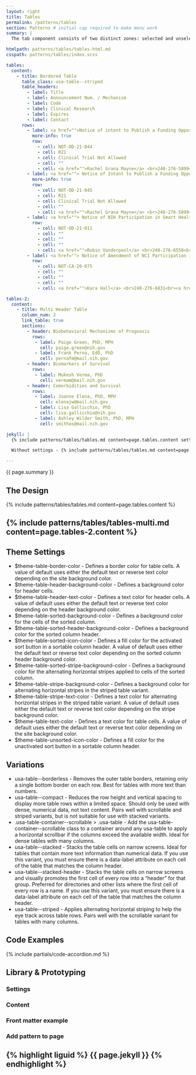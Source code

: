 ```yaml
---
layout: right
title: Tables
permalink: /patterns/tables
section: Patterns # initial cap required to make menu work
summary: |
  The tab component consists of two distinct zones: selected and unselected. There are always at least two tabs and one is selected by default. Tabs are used to make it easy to explore and switch between different views.

htmlpath: patterns/tables/tables-html.md
csspath: patterns/tables/index.scss

tables:
  content:
    - title: Bordered Table
      table_class: usa-table--striped
      table_headers:
        - label: Title
        - label: Announcement Num. / Mechanism
        - label: Code
        - label: Clinical Research
        - label: Expires
        - label: Contact
      rows:
        - label: <a href="">Notice of intent to Publish a Funding Opportunity Announcement for Maximizing the Scientific Value of Existing Biospecimen Collections</a>
          more-info: true
          row:
            - cell: NOT-OD-21-044
            - cell: R21
            - cell: Clinical Trial Not Allowed
            - cell: ""
            - cell: <a href="">Rachel Grana Mayne</a> <br>240-276-5899<br><a href="">rachel.mayne@nih.gov</a>
        - label: <a href=""> Notice of Intent to Publish a Funding Opportunity Announcement for Secondary Analyses of Existing Datasets of Tobacco Use and Health </a>
          more-info: true
          row:
            - cell: NOT-OD-21-045
            - cell: R21
            - cell: Clinical Trial Not Allowed
            - cell: ""
            - cell: <a href="">Rachel Grana Mayne</a> <br>240-276-5899<br><a href="">rachel.mayne@nih.gov</a>
        - label: <a href=""> Notice of NIH Participation in Smart Health and Biomedical Research in the Era of Artificial Intelligence and Advanced Data Science </a>
          row:
            - cell: NOT-OD-21-011
            - cell: ""
            - cell: ""
            - cell: ""
            - cell: <a href="">Robin Vanderpool</a> <br>240-276-6558<br><a href="">robin.vanderpool@nih.gov</a>
        - label: <a href=""> Notice of Amendment of NCI Participation in PAR-20-164, Mechanisms and Consequences of Sleep Disparities in the U.S.</a>
          row:
            - cell: NOT-CA-20-075
            - cell: ""
            - cell: ""
            - cell: ""
            - cell: <a href="">Kara Hall</a> <br>240-276-6831<br><a href="">hallka@mail.nih.gov</a><br><br><a href="">Todd Horowitz</a> <br>240-276-6963<br><a href="">horowitzts@mail.nih.gov</a>

tables-2:
  content:
    - title: Multi Header Table
      column_num: 2
      link_table: true
      sections:
        - header: Biobehavioral Mechanisms of Prognosis
          rows:
           - label: Paige Green, PhD, MPH
             cell: paige.green@nih.gov
           - label: Frank Perna, EdD, PhD
             cell: pernafm@mail.nih.gov
        - header: Biomarkers of Survival
          rows:
           - label: Mukesh Verma, PhD
             cell: vermam@mail.nih.gov
        - header: Comorbidities and Survival
          rows:
           - label: Joanne Elena, PhD, MPH
             cell: elenajw@mail.nih.gov
           - label: Lisa Gallicchio, PhD
             cell: lisa.gallicchio@nih.gov
           - label: Ashley Wilder Smith, PhD, MPH
             cell: smithas@mail.nih.gov

jekyll: |
  {% include patterns/tables/tables.md content=page.tables.content settings=page.tables.settings %}

  Without settings - {% include patterns/tables/tables.md content=page.tables.content %}

---
```


{{ page.summary }}

## The Design
{% include patterns/tables/tables.md content=page.tables.content %}

{% include patterns/tables/tables-multi.md content=page.tables-2.content %}
---

## Theme Settings
- $theme-table-border-color - Defines a border color for table cells. A value of default uses either the default text or reverse text color depending on the site background color.
- $theme-table-header-background-color - Defines a background color for header cells.
- $theme-table-header-text-color - Defines a text color for header cells. A value of default uses either the default text or reverse text color depending on the header background color.
- $theme-table-sorted-background-color - Defines a background color for the cells of the sorted column.
- $theme-table-sorted-header-background-color - Defines a background color for the sorted column header.
- $theme-table-sorted-icon-color - Defines a fill color for the activated sort button in a sortable column header. A value of default uses either the default text or reverse text color depending on the sorted column header background color.
- $theme-table-sorted-stripe-background-color - Defines a background color for the alternating horizontal stripes applied to cells of the sorted column.
- $theme-table-stripe-background-color - Defines a background color for alternating horizontal stripes in the striped table variant.
- $theme-table-stripe-text-color - Defines a text color for alternating horizontal stripes in the striped table variant. A value of default uses either the default text or reverse text color depending on the stripe background color.
- $theme-table-text-color - Defines a text color for table cells. A value of default uses either the default text or reverse text color depending on the site background color.
- $theme-table-unsorted-icon-color - Defines a fill color for the unactivated sort button in a sortable column header.

## Variations
- usa-table--borderless - Removes the outer table borders, retaining only a single bottom border on each row. Best for tables with more text than numbers.
- usa-table--compact - Reduces the row height and vertical spacing to display more table rows within a limited space. Should only be used with dense, numerical data, not text content. Pairs well with scrollable and striped variants, but is not suitable for use with stacked variants.
- .usa-table-container--scrollable > .usa-table - Add the usa-table-container--scrollable class to a container around any usa-table to apply a horizontal scrollbar if the columns exceed the available width. Ideal for dense tables with many columns.
- usa-table--stacked - Stacks the table cells on narrow screens. Ideal for tables that contain more text information than numerical data. If you use this variant, you must ensure there is a data-label attribute on each cell of the table that matches the column header.
- usa-table--stacked-header - Stacks the table cells on narrow screens and visually promotes the first cell of every row into a “header” for that group. Preferred for directories and other lists where the first cell of every row is a name. If you use this variant, you must ensure there is a data-label attribute on each cell of the table that matches the column header.
- usa-table--striped - Applies alternating horizontal striping to help the eye track across table rows. Pairs well with the scrollable variant for tables with many columns.

## Code Examples
{% include partials/code-accordion.md %}

## Library & Prototyping


### Settings


### Content


### Front matter example


### Add pattern to page
{% highlight liguid %}
  {{ page.jekyll }}
{% endhighlight %}
---
